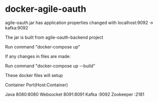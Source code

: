 # docker-agile-oauth
 agile-oauth.jar has application properties changed with
 localhost:9092 -> kafka:9092

 The jar is built from agile-oauth-backend project

Run command "docker-compose up"

If any changes in files are made:

Run command "docker-compose up --build"


 These docker files will setup

 Container      Port(Host:Container)

Java            8080:8080
Websocket       8091:8091
Kafka               :9092
Zookeeper           :2181

